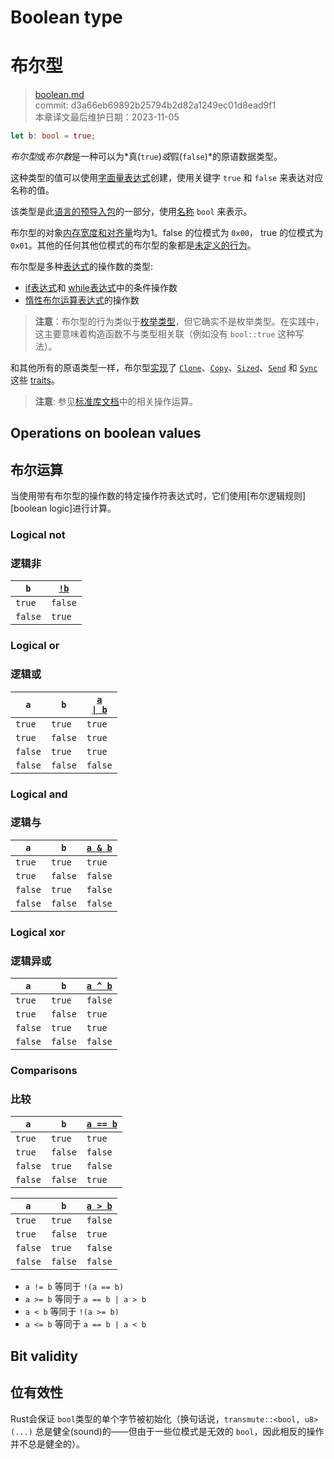 # Boolean type
# 布尔型

>[boolean.md](https://github.com/rust-lang/reference/blob/master/src/types/boolean.md)\
>commit: d3a66eb69892b25794b2d82a1249ec01d8ead9f1 \
>本章译文最后维护日期：2023-11-05

```rust
let b: bool = true;
```

*布尔型*或*布尔数*是一种可以为*真(`true`)*或*假(`false`)*的原语数据类型。

这种类型的值可以使用[字面量表达式][literal expression]创建，使用关键字 `true` 和 `false` 来表达对应名称的值。

该类型是此[语言的预导入包][language prelude]的一部分，使用[名称][name] `bool` 来表示。

布尔型的对象[内存宽度和对齐量][size and alignment]均为1。false 的位模式为 `0x00`， true 的位模式为 `0x01`。其他的任何其他位模式的布尔型的象都是[未定义的行为][undefined behavior]。

布尔型是多种[表达式][expressions]的操作数的类型:

* [if表达式][if expressions]和 [while表达式][while expressions]中的条件操作数
* [惰性布尔运算表达式][lazy]的操作数

> **注意**：布尔型的行为类似于[枚举类型][enumerated type]，但它确实不是枚举类型。在实践中，这主要意味着构造函数不与类型相关联（例如没有 `bool::true` 这种写法）。

和其他所有的原语类型一样，布尔型[实现][p-impl]了 [`Clone`][p-clone]、[`Copy`][p-copy]、[`Sized`][p-sized]、[`Send`][p-send] 和 [`Sync`][p-sync] 这些 [traits][p-traits]。

> **注意**: 参见[标准库文档][std]中的相关操作运算。

## Operations on boolean values
## 布尔运算

<!-- 这是一种模棱两可的措辞 --> 当使用带有布尔型的操作数的特定操作符表达式时，它们使用[布尔逻辑规则][boolean logic]进行计算。

### Logical not
### 逻辑非

| `b` | [`!b`][op-not] |
|- | - |
| `true` | `false` |
| `false` | `true` |

### Logical or
### 逻辑或

| `a` | `b` | [<code>a &#124; b</code>][op-or] |
|- | - | - |
| `true` | `true` | `true` |
| `true` | `false` | `true` |
| `false` | `true` | `true` |
| `false` | `false` | `false` |

### Logical and
### 逻辑与

| `a` | `b` | [`a & b`][op-and] |
|- | - | - |
| `true` | `true` | `true` |
| `true` | `false` | `false` |
| `false` | `true` | `false` |
| `false` | `false` | `false` |

### Logical xor
### 逻辑异或

| `a` | `b` | [`a ^ b`][op-xor] |
|- | - | - |
| `true` | `true` | `false` |
| `true` | `false` | `true` |
| `false` | `true` | `true` |
| `false` | `false` | `false` |

### Comparisons
### 比较

| `a` | `b` | [`a == b`][op-compare] |
|- | - | - |
| `true` | `true` | `true` |
| `true` | `false` | `false` |
| `false` | `true` | `false` |
| `false` | `false` | `true` |

| `a` | `b` | [`a > b`][op-compare] |
|- | - | - |
| `true` | `true` | `false` |
| `true` | `false` | `true` |
| `false` | `true` | `false` |
| `false` | `false` | `false` |

* `a != b` 等同于 `!(a == b)`
* `a >= b` 等同于 `a == b | a > b`
* `a < b` 等同于 `!(a >= b)`
* `a <= b` 等同于 `a == b | a < b`

## Bit validity
## 位有效性

Rust会保证 `bool`类型的单个字节被初始化（换句话说，`transmute::<bool, u8>(...)` 总是健全(sound)的——但由于一些位模式是无效的 `bool`，因此相反的操作并不总是健全的）。

[boolean logic]: https://en.wikipedia.org/wiki/Boolean_algebra
[enumerated type]: enum.md
[expressions]: ../expressions.md
[if expressions]: ../expressions/if-expr.md#if-expressions
[language prelude]: ../names/preludes.md#language-prelude
[lazy]: ../expressions/operator-expr.md#lazy-boolean-operators
[literal expression]: ../expressions/literal-expr.md
[name]: ../names.md
[op-and]: ../expressions/operator-expr.md#arithmetic-and-logical-binary-operators
[op-compare]: ../expressions/operator-expr.md#comparison-operators
[op-not]: ../expressions/operator-expr.md#negation-operators
[op-or]: ../expressions/operator-expr.md#arithmetic-and-logical-binary-operators
[op-xor]: ../expressions/operator-expr.md#arithmetic-and-logical-binary-operators
[p-clone]: ../special-types-and-traits.md#clone
[p-copy]: ../special-types-and-traits.md#copy
[p-impl]: ../items/implementations.md
[p-send]: ../special-types-and-traits.md#send
[p-sized]: ../special-types-and-traits.md#sized
[p-sync]: ../special-types-and-traits.md#sync
[p-traits]: ../items/traits.md
[size and alignment]: ../type-layout.md#size-and-alignment
[std]: ../../std/primitive.bool.html
[undefined behavior]: ../behavior-considered-undefined.md
[while expressions]: ../expressions/loop-expr.md#predicate-loops
